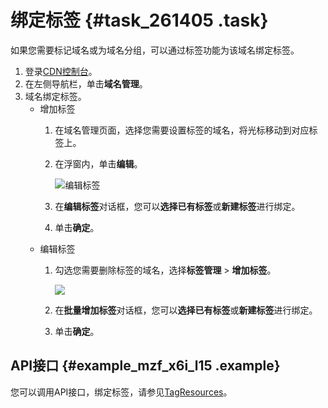 # 绑定标签 {#task_261405 .task}

如果您需要标记域名或为域名分组，可以通过标签功能为该域名绑定标签。

1.  登录[CDN控制台](https://cdn.console.aliyun.com)。
2.  在左侧导航栏，单击**域名管理**。
3.  域名绑定标签。 
    -   增加标签
        1.  在域名管理页面，选择您需要设置标签的域名，将光标移动到对应标签上。
        2.  在浮窗内，单击**编辑**。

            ![编辑标签](http://static-aliyun-doc.oss-cn-hangzhou.aliyuncs.com/assets/img/215864/156652817547641_zh-CN.png)

        3.  在**编辑标签**对话框，您可以**选择已有标签**或**新建标签**进行绑定。
        4.  单击**确定**。
    -   编辑标签
        1.  勾选您需要删除标签的域名，选择**标签管理** \> **增加标签**。

            ![](http://static-aliyun-doc.oss-cn-hangzhou.aliyuncs.com/assets/img/215864/156652817656909_zh-CN.png)

        2.  在**批量增加标签**对话框，您可以**选择已有标签**或**新建标签**进行绑定。
        3.  单击**确定**。

## API接口 {#example_mzf_x6i_l15 .example}

您可以调用API接口，绑定标签，请参见[TagResources](../intl.zh-CN/新版API参考/标签类接口/TagResources.md#)。

